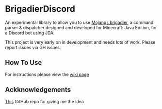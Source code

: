 # BrigadierDiscord

An experimental library to allow you to use [Mojangs brigadier](https://github.com/Mojang/brigadier), a command parser & dispatcher designed and developed for Minecraft: Java Edition, for a Discord bot using JDA. 

This project is very early on in development and needs lots of work. Please report issues via GH issues.

## How To Use

For instructions please view the [wiki page](https://jamalam360.github.io/BrigadierDiscord/)

## Ackknowledgements 

[This](https://github.com/romangraef/brigadier-jda-discord) GitHub repo for giving me the idea
